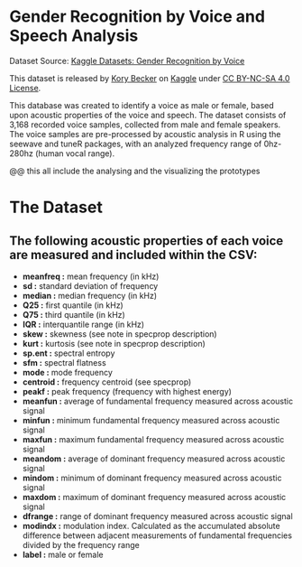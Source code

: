 # Gender Recognition by Voice and Speech Analysis

Dataset Source: [Kaggle Datasets: Gender Recognition by Voice](https://www.kaggle.com/primaryobjects/voicegender)

This dataset is released by [Kory Becker](https://github.com/primaryobjects) on [Kaggle](https://www.kaggle.com/) under [CC BY-NC-SA 4.0 License](https://creativecommons.org/licenses/by-nc-sa/4.0/).  

This database was created to identify a voice as male or female, based upon acoustic properties of the voice and speech. The dataset consists of 3,168 recorded voice samples, collected from male and female speakers. The voice samples are pre-processed by acoustic analysis in R using the seewave and tuneR packages, with an analyzed frequency range of 0hz-280hz (human vocal range).

@@ this all include the analysing and the visualizing the prototypes 

# The Dataset

## The following acoustic properties of each voice are measured and included within the CSV:

* **meanfreq  :** mean frequency (in kHz)
* **sd	      :** standard deviation of frequency
* **median    :** median frequency (in kHz)
* **Q25       :** first quantile (in kHz)
* **Q75       :** third quantile (in kHz)
* **IQR       :** interquantile range (in kHz)
* **skew      :** skewness (see note in specprop description)
* **kurt      :** kurtosis (see note in specprop description)
* **sp.ent    :** spectral entropy
* **sfm       :** spectral flatness
* **mode      :** mode frequency
* **centroid  :** frequency centroid (see specprop)
* **peakf     :** peak frequency (frequency with highest energy)
* **meanfun   :** average of fundamental frequency measured across acoustic signal
* **minfun    :** minimum fundamental frequency measured across acoustic signal
* **maxfun    :** maximum fundamental frequency measured across acoustic signal
* **meandom   :** average of dominant frequency measured across acoustic signal
* **mindom    :** minimum of dominant frequency measured across acoustic signal
* **maxdom    :** maximum of dominant frequency measured across acoustic signal
* **dfrange   :** range of dominant frequency measured across acoustic signal
* **modindx   :** modulation index. Calculated as the accumulated absolute difference between adjacent measurements of fundamental frequencies divided by the frequency range
* **label     :** male or female
